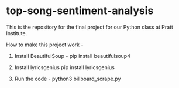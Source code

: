 # top-song-sentiment-analysis
This is the repository for the final project for our Python class at Pratt Institute. 

How to make this project work -
1. Install BeautifulSoup -
   pip install beautifulsoup4
2. Install lyricsgenius
   pip install lyricsgenius

3. Run the code - 
   python3 billboard_scrape.py
